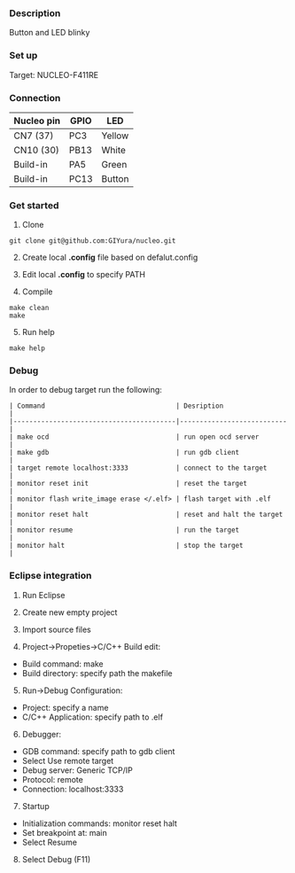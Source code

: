### Description

Button and LED blinky

### Set up

Target: NUCLEO-F411RE

### Connection 

| Nucleo pin   | GPIO   | LED    |
|--------------|--------|--------|
| CN7 (37)     | PC3    | Yellow |
| CN10 (30)    | PB13   | White  |
| Build-in     | PA5    | Green  |
| Build-in     | PC13   | Button |

### Get started

1. Clone

```
git clone git@github.com:GIYura/nucleo.git 
```

2. Create local **.config** file based on defalut.config

3. Edit local **.config** to specify PATH

4. Compile

```
make clean
make
```

5. Run help

```
make help
```

### Debug

In order to debug target run the following:

```
| Command                                 | Desription                |
|-----------------------------------------|---------------------------|
| make ocd                                | run open ocd server       |
| make gdb                                | run gdb client            |
| target remote localhost:3333            | connect to the target     |
| monitor reset init                      | reset the target          |
| monitor flash write_image erase </.elf> | flash target with .elf    |
| monitor reset halt                      | reset and halt the target |
| monitor resume                          | run the target            |
| monitor halt                            | stop the target           |  
```

### Eclipse integration

1. Run Eclipse

2. Create new empty project

3. Import source files

4. Project->Propeties->C/C++ Build edit:
- Build command: make
- Build directory: specify path the makefile

5. Run->Debug Configuration:
- Project: specify a name
- C/C++ Application: specify path to .elf

6. Debugger:
- GDB command: specify path to gdb client
- Select Use remote target
- Debug server: Generic TCP/IP
- Protocol: remote
- Connection: localhost:3333

7. Startup
- Initialization commands: monitor reset halt
- Set breakpoint at: main
- Select Resume

8. Select Debug (F11)

